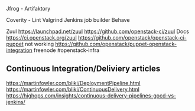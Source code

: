 Jfrog - Artifaktory

Coverity - Lint 
Valgrind
Jenkins job builder
Behave

Zuul
https://launchpad.net/zuul
https://github.com/openstack-ci/zuul
Docs https://ci.openstack.org/zuul
https://github.com/openstack/openstack-ci-puppet not working
https://github.com/openstack/puppet-openstack-integration
freenode #openstack-infra

Continuous Integration/Deliviery articles
-----------------------------------------
https://martinfowler.com/bliki/DeploymentPipeline.html
https://martinfowler.com/bliki/ContinuousDelivery.html
https://highops.com/insights/continuous-delivery-pipelines-gocd-vs-jenkins/